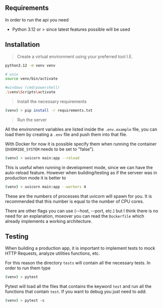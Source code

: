 ## Requirements

In order to run the api you need

- Python 3.12 or > since latest features possible will be used

## Installation

> Create a virtual environment using your preferred tool I.E.

```bash
python3.12 -m venv venv

# unix
source venv/bin/activate

#windows (cmd/powershell)
.\venv\Scripts\activate
```

> Install the necessary requirements

```bash
(venv) > pip install -r requirements.txt
```

> Run the server

All the environment variables are listed inside the `.env.example` file, you can load them by creating a `.env` file and push them into that file.

With Docker for now it is possible specify them when running the container (`OVERRIDE_SYSTEM` needs to be set to "false").

```bash
(venv) > uvicorn main:app --reload
```

This is useful when running in development mode, since we can have the auto-reload feature. However when building/testing as if the serveer was in production mode it is better to

```bash
(venv) > uvicorn main:app --workers 4
```

These are the numbers of processes that uvicorn will spawn for you. It is recommended that this number is equal to the number of CPU cores.

There are other flags you can use (--host, --port, etc.) but I think there is no need for an explanation, moeover you can read the `Dockerfile` which already implements a working architecture.

## Testing

When building a production app, it is important to implement tests to mock HTTP Requests, analyze utilities functions, etc.

For this reason the directory `tests` will contain all the necessary tests. In order to run them type

```bash
(venv) > pytest
```

Pytest will load all the files that contains the keyword `test` and run all the functions that contain `test`. If you want to debug you just need to add:

```bash
(venv) > pytest -s
```
